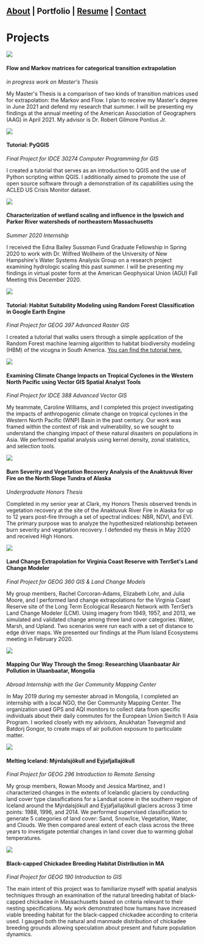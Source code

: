 ## [About](./README.md) | Portfolio | [Resume](./resume.md) | [Contact](./contact.md)

# Projects

[![](assets/img/masters.png)](https://raw.githubusercontent.com/jstrzempko/jstrzempko.github.io/main/assets/img/masters.png)

#### Flow and Markov matrices for categorical transition extrapolation

*in progress work on Master's Thesis*

My Master's Thesis is a comparison of two kinds of transition matrices used for extrapolation: the Markov and Flow. I plan to receive my Master's degree in June 2021 and defend my research that summer. I will be presenting my findings at the annual meeting of the American Association of Geographers (AAG) in April 2021. My advisor is Dr. Robert Gilmore Pontius Jr.

[![](assets/img/c_poster.png)](https://raw.githubusercontent.com/jstrzempko/jstrzempko.github.io/main/assets/img/poster.png)

#### Tutorial: PyQGIS 

*Final Project for IDCE 30274 Computer Programming for GIS*

I created a tutorial that serves as an introduction to QGIS and the use of Python scripting within QGIS. I additionally aimed to promote the use of open source software through a demonstration of its capabilities using the ACLED US Crisis Monitor dataset. 

[![](assets/img/c_pyqgis_tutorial.PNG)](https://raw.githubusercontent.com/jstrzempko/jstrzempko.github.io/main/assets/img/pyqgis_tutorial.PNG)

#### Characterization of wetland scaling and influence in the Ipswich and Parker River watersheds of northeastern Massachusetts

*Summer 2020 Internship*

I received the Edna Bailey Sussman Fund Graduate Fellowship in Spring 2020 to work with Dr. Wilfred Wollheim of the University of New Hampshire's Water Systems Analysis Group on a research project examining hydrologic scaling this past summer. I will be presenting my findings in virtual poster form at the American Geophysical Union (AGU) Fall Meeting this December 2020.

[![](assets/img/c_advraster_gee.PNG)](https://raw.githubusercontent.com/jstrzempko/jstrzempko.github.io/main/assets/img/advraster_gee.PNG)

#### Tutorial: Habitat Suitability Modeling using Random Forest Classification in Google Earth Engine

*Final Project for GEOG 397 Advanced Raster GIS*

I created a tutorial that walks users through a simple application of the Random Forest machine learning algorithm to habitat biodiversity modeling (HBM) of the vicugna in South America. [You can find the tutorial here.](https://github.com/jstrzempko/GEE-Random-Forest-HBM-Tutorial)

[![](assets/img/c_KernelDensity.gif)](https://raw.githubusercontent.com/jstrzempko/jstrzempko.github.io/main/assets/img/KernelDensity.gif)

#### Examining Climate Change Impacts on Tropical Cyclones in the Western North Pacific using Vector GIS Spatial Analyst Tools

*Final Project for IDCE 388 Advanced Vector GIS*

My teammate, Caroline Williams, and I completed this project investigating the impacts of anthropogenic climate change on tropical cyclones in the Western North Pacific (WNP) Basin in the past century. Our work was framed within the context of risk and vulnerability, so we sought to understand the changing impact of these natural disasters on populations in Asia. We performed spatial analysis using kernel density, zonal statistics, and selection tools.

[![](assets/img/c_honorsthesis_nbr.png)](https://raw.githubusercontent.com/jstrzempko/jstrzempko.github.io/main/assets/img/honorsthesis_nbr.png)

#### Burn Severity and Vegetation Recovery Analysis of the Anaktuvuk River Fire on the North Slope Tundra of Alaska

*Undergraduate Honors Thesis*

Completed in my senior year at Clark, my Honors Thesis observed trends in vegetation recovery at the site of the Anaktuvuk River Fire in Alaska for up to 12 years post-fire through a set of spectral indices: NBR, NDVI, and EVI. The primary purpose was to analyze the hypothesized relationship between burn severity and vegetation recovery. I defended my thesis in May 2020 and received High Honors.

[![](assets/img/c_rpontius_VCRposter05.png)](https://raw.githubusercontent.com/jstrzempko/jstrzempko.github.io/main/assets/img/rpontius_VCRposter05.png)

#### Land Change Extrapolation for Virginia Coast Reserve with TerrSet's Land Change Modeler

*Final Project for GEOG 360 GIS & Land Change Models*

My group members, Rachel Corcoran-Adams, Elizabeth Lohr, and Julia Moore, and I performed land change extrapolations  for the Virginia Coast Reserve site of the Long Term Ecological Research Network with TerrSet’s Land Change Modeler (LCM). Using imagery from 1949, 1957, and 2013, we simulated and validated change among three land cover categories: Water, Marsh, and Upland. Two scenarios were run each with a set of distance to edge driver maps. We presented our findings at the Plum Island Ecosystems meeting in February 2020.

[![](assets/img/c_mongolia_aplegend.jpg)](https://raw.githubusercontent.com/jstrzempko/jstrzempko.github.io/main/assets/img/mongolia_aplegend.jpg)

#### Mapping Our Way Through the Smog: Researching Ulaanbaatar Air Pollution in Ulaanbaatar, Mongolia

*Abroad Internship with the Ger Community Mapping Center*

In May 2019 during my semester abroad in Mongolia, I completed an internship with a local NGO, the Ger Community Mapping Center. The organization used GPS and AQI monitors to collect data from specific individuals about their daily commutes for the European Union Switch II Asia Program. I worked closely with my advisors, Anukhatan Tsevegmid and Batdorj Gongor, to create maps of air pollution exposure to particulate matter.

[![](assets/img/c_introRS_glacier.jpg)](https://raw.githubusercontent.com/jstrzempko/jstrzempko.github.io/main/assets/img/introRS_glacier.jpg)

#### Melting Iceland: Mýrdalsjökull and Eyjafjallajökull

*Final Project for GEOG 296 Introduction to Remote Sensing*

My group members, Rowan Moody and Jessica Martinez, and I characterized changes in the extents of Icelandic glaciers by conducting land cover type classifications for a Landsat scene in the southern region of Iceland around the Mýrdalsjökull and Eyjafjallajökull glaciers across 3 time points: 1988, 1996, and 2014. We performed supervised classification to generate 5 categories of land cover: Sand, Snow/Ice, Vegetation, Water, and Clouds. We then compared areal extent of each class across the three years to investigate potential changes in land cover due to warming global temperatures.

[![](assets/img/c_introgis_chickadee.png)](https://raw.githubusercontent.com/jstrzempko/jstrzempko.github.io/main/assets/img/introgis_chickadee.png)

#### Black-capped Chickadee Breeding Habitat Distribution in MA

*Final Project for GEOG 190 Introduction to GIS*

The main intent of this project was to familiarize myself with spatial analysis techniques through an examination of the natural breeding habitat of black-capped chickadee in Massachusetts based on criteria relevant to their nesting specifications. My work demonstrated how humans have increased viable breeding habitat for the black-capped chickadee according to criteria used. I gauged both the natural and manmade distribution of chickadee breeding grounds allowing speculation about present and future population dynamics.
